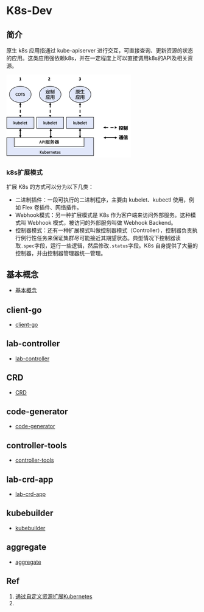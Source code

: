 # K8s-Dev

## 简介

原生 k8s 应用指通过 kube-apiserver 进行交互，可直接查询、更新资源的状态的应用。这类应用强依赖k8s，并在一定程度上可以直接调用k8s的API及相关资源。

<img src="figures/image-20220725092124197.png" alt="image-20220725092124197" style="zoom:50%;" />

### k8s扩展模式

扩展 K8s 的方式可以分为以下几类：

- 二进制插件：一段可执行的二进制程序，主要由 kubelet、kubectl 使用，例如 Flex 卷插件、网络插件。
- Webhook模式：另一种扩展模式是 K8s 作为客户端来访问外部服务。这种模式叫 Webhook 模式，被访问的外部服务叫做 Webhook Backend。
- 控制器模式：还有一种扩展模式叫做控制器模式（Controller），控制器负责执行例行性任务来保证集群尽可能接近其期望状态。典型情况下控制器读取`.spec`字段，运行一些逻辑，然后修改`.status`字段。K8s 自身提供了大量的控制器，并由控制器管理器统一管理。

## 基本概念

- [基本概念](10_concepts/README.md)


## client-go

- [client-go](20_client-go/README.md)

## lab-controller

- [lab-controller](30_controller/README.md)

## CRD

- [CRD](40_crd-operator/README.md)

## code-generator

- [code-generator](45_code-generator/README.md)

## controller-tools

- [controller-tools](48_controller-tools/README.md)


## lab-crd-app

- [lab-crd-app](55_lab-crd-app/README.md)

## kubebuilder

- [kubebuilder](70_kubebuilder/README.md)

## aggregate

- [aggregate](80_aa-server/README.md)

## Ref

1. [通过自定义资源扩展Kubernetes](https://blog.gmem.cc/crd)
2. 
